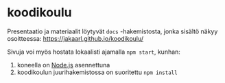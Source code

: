 # koodikoulu

Presentaatio ja materiaalit löytyvät `docs` -hakemistosta, jonka sisältö näkyy osoitteessa:
https://jakaarl.github.io/koodikoulu/

Sivuja voi myös hostata lokaalisti ajamalla `npm start`, kunhan:
1. koneella on [Node.js](https://nodejs.org) asennettuna
1. koodikoulun juurihakemistossa on suoritettu `npm install`

